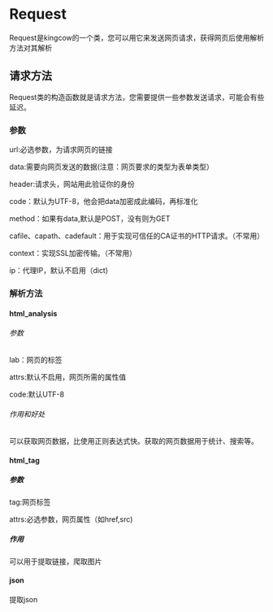   # Request
  Request是kingcow的一个类，您可以用它来发送网页请求，获得网页后使用解析方法对其解析
  ## 请求方法
  Request类的构造函数就是请求方法，您需要提供一些参数发送请求，可能会有些延迟。
  
  ### 参数
  
 url:必选参数，为请求网页的链接
 
 data:需要向网页发送的数据(注意：网页要求的类型为表单类型）
 
 header:请求头，网站用此验证你的身份
 
 code：默认为UTF-8，他会把data加密成此编码，再标准化
 
 method：如果有data,默认是POST，没有则为GET
 
 cafile、capath、cadefault：用于实现可信任的CA证书的HTTP请求。（不常用）
 
 context：实现SSL加密传输。（不常用）
 
 ip：代理IP，默认不启用（dict)
 
 ### 解析方法
 
 #### html_analysis
 
 ###### 参数
 lab：网页的标签
 
 attrs:默认不启用，网页所需的属性值
 
 code:默认UTF-8
 ###### 作用和好处
 
 可以获取网页数据，比使用正则表达式快。获取的网页数据用于统计、搜索等。
 
 #### html_tag
 ##### 参数
 tag:网页标签
 
 attrs:必选参数，网页属性（如href,src)
 
 ##### 作用
 可以用于提取链接，爬取图片
 
 #### json
 提取json
 
 
